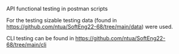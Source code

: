 API functional testing in postman scripts

For the testing sizable testing data (found in https://github.com/ntua/SoftEng22-68/tree/main/data) were used.

CLI testing can be found in https://github.com/ntua/SoftEng22-68/tree/main/cli
